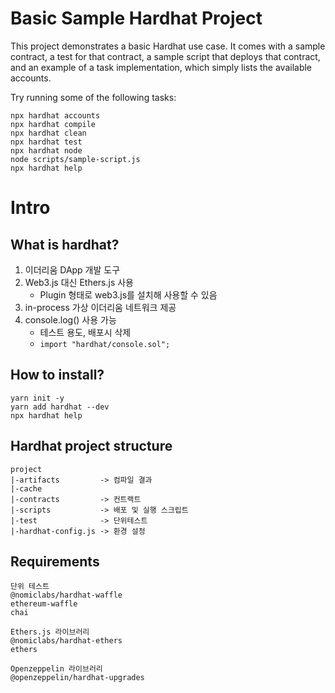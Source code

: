 # Basic Sample Hardhat Project

This project demonstrates a basic Hardhat use case. It comes with a sample contract, a test for that contract, a sample script that deploys that contract, and an example of a task implementation, which simply lists the available accounts.

Try running some of the following tasks:

```shell
npx hardhat accounts
npx hardhat compile
npx hardhat clean
npx hardhat test
npx hardhat node
node scripts/sample-script.js
npx hardhat help
```

# Intro

## What is hardhat?

1. 이더리움 DApp 개발 도구
2. Web3.js 대신 Ethers.js 사용
    * Plugin 형태로 web3.js를 설치해 사용할 수 있음   
3. in-process 가상 이더리움 네트워크 제공
4. console.log() 사용 가능  
    * 테스트 용도, 배포시 삭제  
    * `import "hardhat/console.sol";`

## How to install?

```shell
yarn init -y
yarn add hardhat --dev
npx hardhat help 
```

## Hardhat project structure

```text
project
|-artifacts         -> 컴파일 결과
|-cache
|-contracts         -> 컨트랙트
|-scripts           -> 배포 및 실행 스크립트
|-test              -> 단위테스트
|-hardhat-config.js -> 환경 설정
```

## Requirements

```text
단위 테스트 
@nomiclabs/hardhat-waffle
ethereum-waffle
chai

Ethers.js 라이브러리
@nomiclabs/hardhat-ethers
ethers

Openzeppelin 라이브러리
@openzeppelin/hardhat-upgrades
```

